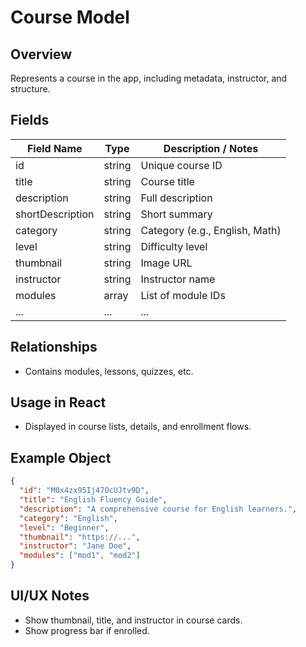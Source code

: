 # Course Model

## Overview

Represents a course in the app, including metadata, instructor, and structure.

## Fields

| Field Name       | Type   | Description / Notes            |
| ---------------- | ------ | ------------------------------ |
| id               | string | Unique course ID               |
| title            | string | Course title                   |
| description      | string | Full description               |
| shortDescription | string | Short summary                  |
| category         | string | Category (e.g., English, Math) |
| level            | string | Difficulty level               |
| thumbnail        | string | Image URL                      |
| instructor       | string | Instructor name                |
| modules          | array  | List of module IDs             |
| ...              | ...    | ...                            |

## Relationships

- Contains modules, lessons, quizzes, etc.

## Usage in React

- Displayed in course lists, details, and enrollment flows.

## Example Object

```json
{
  "id": "M0x4zx95Ij47OcUJtv9D",
  "title": "English Fluency Guide",
  "description": "A comprehensive course for English learners.",
  "category": "English",
  "level": "Beginner",
  "thumbnail": "https://...",
  "instructor": "Jane Doe",
  "modules": ["mod1", "mod2"]
}
```

## UI/UX Notes

- Show thumbnail, title, and instructor in course cards.
- Show progress bar if enrolled.
